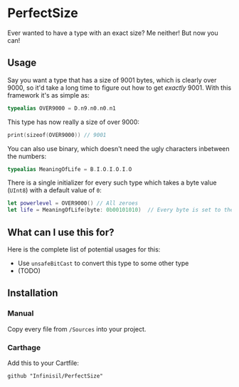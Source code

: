 # PerfectSize
Ever wanted to have a type with an exact size? Me neither! But now you can!

## Usage

Say you want a type that has a size of 9001 bytes, which is clearly over 9000, so it'd take a long time to figure out how to get *exactly* 9001. With this framework it's as simple as:

```swift
typealias OVER9000 = D.n9.n0.n0.n1
```

This type has now really a size of over 9000:

```swift
print(sizeof(OVER9000)) // 9001
```

You can also use binary, which doesn't need the ugly characters inbetween the numbers:

```swift
typealias MeaningOfLife = B.I.O.I.O.I.O
```

There is a single initializer for every such type which takes a byte value (`UInt8`) with a default value of `0`:

```swift
let powerlevel = OVER9000() // All zeroes
let life = MeaningOfLife(byte: 0b00101010)  // Every byte is set to the answer
```
## What can I use this for?

Here is the complete list of potential usages for this:

 - Use `unsafeBitCast` to convert this type to some other type
 - (TODO)

## Installation

### Manual

Copy every file from `/Sources` into your project.

### Carthage

Add this to your Cartfile:

    github "Infinisil/PerfectSize"
